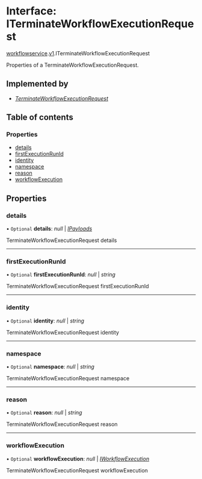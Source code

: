 # Interface: ITerminateWorkflowExecutionRequest

[workflowservice](../modules/proto.temporal.api.workflowservice.md).[v1](../modules/proto.temporal.api.workflowservice.v1.md).ITerminateWorkflowExecutionRequest

Properties of a TerminateWorkflowExecutionRequest.

## Implemented by

* [*TerminateWorkflowExecutionRequest*](../classes/proto.temporal.api.workflowservice.v1.terminateworkflowexecutionrequest.md)

## Table of contents

### Properties

- [details](proto.temporal.api.workflowservice.v1.iterminateworkflowexecutionrequest.md#details)
- [firstExecutionRunId](proto.temporal.api.workflowservice.v1.iterminateworkflowexecutionrequest.md#firstexecutionrunid)
- [identity](proto.temporal.api.workflowservice.v1.iterminateworkflowexecutionrequest.md#identity)
- [namespace](proto.temporal.api.workflowservice.v1.iterminateworkflowexecutionrequest.md#namespace)
- [reason](proto.temporal.api.workflowservice.v1.iterminateworkflowexecutionrequest.md#reason)
- [workflowExecution](proto.temporal.api.workflowservice.v1.iterminateworkflowexecutionrequest.md#workflowexecution)

## Properties

### details

• `Optional` **details**: *null* \| [*IPayloads*](proto.temporal.api.common.v1.ipayloads.md)

TerminateWorkflowExecutionRequest details

___

### firstExecutionRunId

• `Optional` **firstExecutionRunId**: *null* \| *string*

TerminateWorkflowExecutionRequest firstExecutionRunId

___

### identity

• `Optional` **identity**: *null* \| *string*

TerminateWorkflowExecutionRequest identity

___

### namespace

• `Optional` **namespace**: *null* \| *string*

TerminateWorkflowExecutionRequest namespace

___

### reason

• `Optional` **reason**: *null* \| *string*

TerminateWorkflowExecutionRequest reason

___

### workflowExecution

• `Optional` **workflowExecution**: *null* \| [*IWorkflowExecution*](proto.temporal.api.common.v1.iworkflowexecution.md)

TerminateWorkflowExecutionRequest workflowExecution

